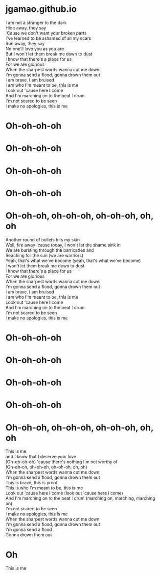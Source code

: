 # jgamao.github.io

I am not a stranger to the dark <br/>
Hide away, they say <br/>
'Cause we don't want your broken parts <br/>
I've learned to be ashamed of all my scars <br/>
Run away, they say <br/>
No one'll love you as you are <br/>
But I won't let them break me down to dust <br/>
I know that there's a place for us <br/>
For we are glorious <br/>
When the sharpest words wanna cut me down <br/>
I'm gonna send a flood, gonna drown them out <br/>
I am brave, I am bruised <br/>
I am who I'm meant to be, this is me <br/>
Look out 'cause here I come <br/>
And I'm marching on to the beat I drum <br/>
I'm not scared to be seen <br/>
I make no apologies, this is me <br/>
# Oh-oh-oh-oh <br/>
# Oh-oh-oh-oh <br/>
# Oh-oh-oh-oh <br/>
# Oh-oh-oh-oh <br/>
# Oh-oh-oh, oh-oh-oh, oh-oh-oh, oh, oh <br/>
Another round of bullets hits my skin <br/>
Well, fire away 'cause today, I won't let the shame sink in <br/>
We are bursting through the barricades and <br/>
Reaching for the sun (we are warriors)<br/>
Yeah, that's what we've become (yeah, that's what we've become) <br/>
I won't let them break me down to dust <br/>
I know that there's a place for us <br/>
For we are glorious <br/>
When the sharpest words wanna cut me down <br/>
I'm gonna send a flood, gonna drown them out <br/>
I am brave, I am bruised <br/>
I am who I'm meant to be, this is me <br/>
Look out 'cause here I come <br/>
And I'm marching on to the beat I drum <br/>
I'm not scared to be seen <br/>
I make no apologies, this is me <br/>
# Oh-oh-oh-oh <br/>
# Oh-oh-oh-oh <br/>
# Oh-oh-oh-oh <br/>
# Oh-oh-oh-oh <br/>
# Oh-oh-oh, oh-oh-oh, oh-oh-oh, oh, oh <br/>
This is me <br/>
and I know that I deserve your love <br/>
(Oh-oh-oh-oh) 'cause there's nothing I'm not worthy of <br/>
(Oh-oh-oh, oh-oh-oh, oh-oh-oh, oh, oh) <br/>
When the sharpest words wanna cut me down <br/>
I'm gonna send a flood, gonna drown them out <br/>
This is brave, this is proof <br/>
This is who I'm meant to be, this is me <br/>
Look out 'cause here I come (look out 'cause here I come) <br/>
And I'm marching on to the beat I drum (marching on, marching, marching on) <br/>
I'm not scared to be seen <br/>
I make no apologies, this is me <br/>
When the sharpest words wanna cut me down <br/>
I'm gonna send a flood, gonna drown them out <br/>
I'm gonna send a flood <br/>
Gonna drown them out <br/>
# Oh
This is me <br/>
